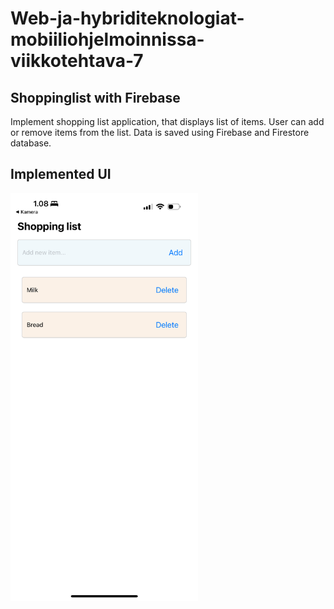 # Web-ja-hybriditeknologiat-mobiiliohjelmoinnissa-viikkotehtava-7

## Shoppinglist with Firebase

Implement shopping list application, that displays list of items. User can add or remove items from the list. Data is saved using Firebase and Firestore database.

## Implemented UI

<img src="implemented_ui.jpeg" alt="UI layout" width="300"/>